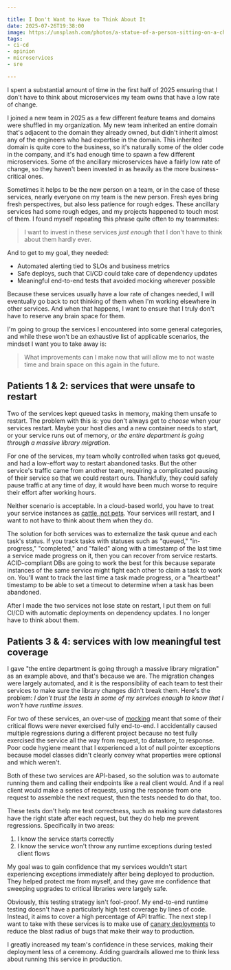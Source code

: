 ```yaml
---

title: I Don't Want to Have to Think About It
date: 2025-07-26T19:38:00
image: https://unsplash.com/photos/a-statue-of-a-person-sitting-on-a-chair-in-front-of-a-desk-63hYwd9J0X0
tags:
- ci-cd
- opinion
- microservices
- sre

---
```


I spent a substantial amount of time in the first half of 2025 ensuring that I don't have to think about microservices my team owns that have a low rate of change.

I joined a new team in 2025 as a few different feature teams and domains were shuffled in my organization. My new team inherited an entire domain that's adjacent to the domain they already owned, but didn't inherit almost any of the engineers who had expertise in the domain. This inherited domain is quite core to the business, so it's naturally some of the older code in the company, and it's had enough time to spawn a few different microservices. Some of the ancillary microservices have a fairly low rate of change, so they haven't been invested in as heavily as the more business-critical ones.

Sometimes it helps to be the new person on a team, or in the case of these services, nearly everyone on my team is the new person. Fresh eyes bring fresh perspectives, but also less patience for rough edges. These ancillary services had some rough edges, and my projects happened to touch most of them. I found myself repeating this phrase quite often to my teammates:

> I want to invest in these services _just enough_ that I don't have to think about them hardly ever.

And to get to my goal, they needed:

- Automated alerting tied to SLOs and business metrics
- Safe deploys, such that CI/CD could take care of dependency updates
- Meaningful end-to-end tests that avoided mocking wherever possible

Because these services usually have a low rate of changes needed, I will eventually go back to not thinking of them when I'm working elsewhere in other services. And when that happens, I want to ensure that I truly don't have to reserve any brain space for them.

I'm going to group the services I encountered into some general categories, and while these won't be an exhaustive list of applicable scenarios, the mindset I want you to take away is:

> What improvements can I make now that will allow me to not waste time and brain space on this again in the future.

## Patients 1 & 2: services that were unsafe to restart

Two of the services kept queued tasks in memory, making them unsafe to restart. The problem with this is: you don't always get to _choose_ when your services restart. Maybe your host dies and a new container needs to start, or your service runs out of memory, _or the entire department is going through a massive library migration_.

For one of the services, my team wholly controlled when tasks got queued, and had a low-effort way to restart abandoned tasks. But the other service's traffic came from another team, requiring a complicated pausing of their service so that we could restart ours. Thankfully, they could safely pause traffic at any time of day, it would have been much worse to require their effort after working hours.

Neither scenario is acceptable. In a cloud-based world, you have to treat your service instances as [cattle, not pets](https://cloudscaling.com/blog/cloud-computing/the-history-of-pets-vs-cattle/). Your services will restart, and I want to not have to think about them when they do.

The solution for both services was to externalize the task queue and each task's status. If you track tasks with statuses such as "queued," "in-progress," "completed," and "failed" along with a timestamp of the last time a service made progress on it, then you can recover from service restarts. ACID-compliant DBs are going to work the best for this because separate instances of the same service might fight each other to claim a task to work on. You'll want to track the last time a task made progress, or a "heartbeat" timestamp to be able to set a timeout to determine when a task has been abandoned.

After I made the two services not lose state on restart, I put them on full CI/CD with automatic deployments on dependency updates. I no longer have to think about them.

## Patients 3 & 4: services with low meaningful test coverage

I gave "the entire department is going through a massive library migration" as an example above, and that's because we are. The migration changes were largely automated, and it is the responsibility of each team to test their services to make sure the library changes didn't break them. Here's the problem: _I don't trust the tests in some of my services enough to know that I won't have runtime issues._

For two of these services, an over-use of [mocking](https://en.wikipedia.org/wiki/Mock_object) meant that some of their critical flows were never exercised fully end-to-end. I accidentally caused multiple regressions during a different project because no test fully exercised the service all the way from request, to datastore, to response. Poor code hygiene meant that I experienced a lot of null pointer exceptions because model classes didn't clearly convey what properties were optional and which weren't.

Both of these two services are API-based, so the solution was to automate running them and calling their endpoints like a real client would. And if a real client would make a series of requests, using the response from one request to assemble the next request, then the tests needed to do that, too.

These tests don't help me test correctness, such as making sure datastores have the right state after each request, but they do help me prevent regressions. Specifically in two areas:

1. I know the service starts correctly
2. I know the service won't throw any runtime exceptions during tested client flows

My goal was to gain confidence that my services wouldn't start experiencing exceptions immediately after being deployed to production. They helped protect me from myself, and they gave me confidence that sweeping upgrades to critical libraries were largely safe.

Obviously, this testing strategy isn't fool-proof. My end-to-end runtime testing doesn't have a particularly high test coverage by lines of code. Instead, it aims to cover a high percentage of API traffic. The next step I want to take with these services is to make use of [canary deployments](https://martinfowler.com/bliki/CanaryRelease.html?ref=wellarchitected) to reduce the blast radius of bugs that make their way to production.

I greatly increased my team's confidence in these services, making their deployment less of a ceremony. Adding guardrails allowed me to think less about running this service in production.
